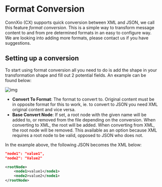 # Format Conversion

ConnXio (CX) supports quick conversion between XML and JSON, we call this feature *format conversion*. This is a simple way to transform message content to and from pre determined formats in an easy to configure way. We are looking into adding more formats, please contact us if you have suggestions.

## Setting up a conversion

To start using format conversion all you need to do is add the shape in your transformation shape and fill out 2 potential fields. An example can be found below:

![img](https://cmhpictsa.blob.core.windows.net/pictures/Format%20convert%20menu.PNG?sv=2020-04-08&st=2021-10-26T11%3A21%3A32Z&se=2040-10-27T11%3A21%3A00Z&sr=b&sp=r&sig=TVnFjS4f4ZHllOYaWkqvL%2BKu0%2FvM4Wdw9WYidJik8OM%3D)

- **Convert To Format**: The format to convert to. Original content must be in opposite format for this to work, ie. to convert to JSON you need XML original content and vice versa.
- **Base Convert Node**: If set, a root node with the given name will be added to, or removed from the file depending on the conversion. When converting to XML, the root will be added. When converting from XML, the root node will be removed. This available as an option because XML requires a root node to be valid, opposed to JSON who does not.

In the example above, the following JSON becomes the XML below:

```json
"node1": "value1",
"node2": "Value2"
```

```xml
<rootNode>
    <node1>value1</node1>
    <node2>value2</node1>
</rootNode>
```
